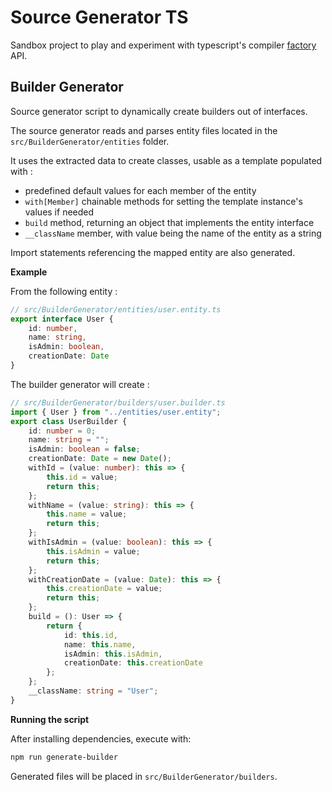 # Source Generator TS

Sandbox project to play and experiment with typescript's  compiler [factory](https://github.com/microsoft/TypeScript/tree/main/src/compiler/factory) API.

## Builder Generator

Source generator script to dynamically create builders out of interfaces.

The source generator reads and parses entity files located in the `src/BuilderGenerator/entities` folder.

It uses the extracted data to create classes, usable as a template populated with :
- predefined default values for each member of the entity
- `with[Member]` chainable methods for setting the template instance's values if needed
- `build` method, returning an object that implements the entity interface
- `__className` member, with value being the name of the entity as a string

Import statements referencing the mapped entity are also generated.

**Example**

From the following entity :

```typescript
// src/BuilderGenerator/entities/user.entity.ts
export interface User {
    id: number,
    name: string,
    isAdmin: boolean,
    creationDate: Date
}
```
The builder generator will create :

```typescript
// src/BuilderGenerator/builders/user.builder.ts
import { User } from "../entities/user.entity";
export class UserBuilder {
    id: number = 0;
    name: string = "";
    isAdmin: boolean = false;
    creationDate: Date = new Date();
    withId = (value: number): this => {
        this.id = value;
        return this;
    };
    withName = (value: string): this => {
        this.name = value;
        return this;
    };
    withIsAdmin = (value: boolean): this => {
        this.isAdmin = value;
        return this;
    };
    withCreationDate = (value: Date): this => {
        this.creationDate = value;
        return this;
    };
    build = (): User => {
        return {
            id: this.id,
            name: this.name,
            isAdmin: this.isAdmin,
            creationDate: this.creationDate
        };
    };
    __className: string = "User";
}
```
**Running the script**

After installing dependencies, execute with:

```bash
npm run generate-builder
```

Generated files will be placed in `src/BuilderGenerator/builders`.
